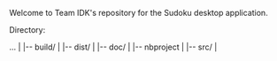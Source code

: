 Welcome to Team IDK's repository for the Sudoku desktop application.

Directory:

...
|
|-- build/
|
|-- dist/
|
|-- doc/
|
|-- nbproject
|
|-- src/
|

